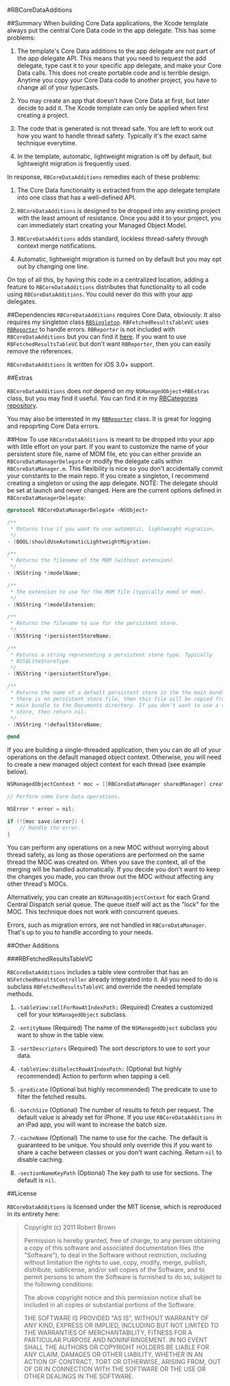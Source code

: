 #RBCoreDataAdditions

##Summary
When building Core Data applications, the Xcode template always put the central Core Data code in the app delegate. This has some problems:

 1. The template's Core Data additions to the app delegate are not part of the app delegate API. This means that you need to request the add delegate, type cast it to your specific app delegate, and make your Core Data calls. This does not create portable code and is terrible design. Anytime you copy your Core Data code to another project, you have to change all of your typecasts. 
 
 2. You may create an app that doesn't have Core Data at first, but later decide to add it. The Xcode template can only be applied when first creating a project.
 
 3. The code that is generated is not thread safe. You are left to work out how you want to handle thread safety. Typically it's the exact same technique everytime. 
 
 4. In the template, automatic, lightweight migration is off by default, but lightweight migration is frequently used.
 
In response, `RBCoreDataAdditions` remedies each of these problems:

 1. The Core Data functionality is extracted from the app delegate template into one class that has a well-defined API.
 
 2. `RBCoreDataAdditions` is designed to be dropped into any existing project with the least amount of resistance. Once you add it to your project, you can immediately start creating your Managed Object Model. 
 
 3. `RBCoreDataAdditions` adds standard, lockless thread-safety through context merge notifications. 
 
 4. Automatic, lightweight migration is turned on by default but you may opt out by changing one line.

On top of all this, by having this code in a centralized location, adding a feature to `RBCoreDataAdditions` distributes that functionality to all code using `RBCoreDataAdditions`. You could never do this with your app delegates.

##Dependencies
`RBCoreDataAdditions` requires Core Data, obviously. It also requires my singleton class [`RBSingleton`][1]. `RBFetchedResultsTableVC` uses [`RBReporter`][3] to handle errors. `RBReporter` is not included with `RBCoreDataAdditions` but you can find it [here][3]. If you want to use `RBFetchedResultsTableVC` but don't want `RBReporter`, then you can easily remove the references. 

`RBCoreDataAdditions` is written for iOS 3.0+ support.

##Extras

`RBCoreDataAdditions` does *not* depend on my `NSManagedObject+RBExtras` class, but you may find it useful. You can find it in my [RBCategories repository][2]. 

You may also be interested in my [`RBReporter`][3] class. It is great for logging and repoprting Core Data errors.

##How To use
`RBCoreDataAdditions` is meant to be dropped into your app with little effort on your part. If you want to customize the name of your persistent store file, name of MOM file, etc you can either provide an `RBCoreDataManagerDelegate` or modify the delegate calls within `RBCoreDataManager.m`. This flexibility is nice so you don't accidentally commit your constants to the main repo. If you create a singleton, I recommend creating a singleton or using the app delegate. NOTE: The delegate should be set at launch and never changed. Here are the current options defined in `RBCoreDataManagerDelegate`:

```objective-c
@protocol RBCoreDataManagerDelegate <NSObject>

/**
 * Returns true if you want to use automatic, lightweight migration.
 */
- (BOOL)shouldUseAutomaticLightweightMigration;

/**
 * Returns the filename of the MOM (without extension).
 */
- (NSString *)modelName;

/**
 * The extension to use for the MOM file (typically momd or mom).
 */
- (NSString *)modelExtension;

/**
 * Returns the filename to use for the persistent store.
 */
- (NSString *)persistentStoreName;

/**
 * Returns a string representing a persistent store type. Typically 
 * NSSQLiteStoreType.
 */
- (NSString *)persistentStoreType;

/**
 * Returns the name of a default persistent store in the the main bundle. If 
 * there is no persistent store file, then this file will be copied from the 
 * main bundle to the Documents directory. If you don't want to use a default 
 * store, then return nil.
 */
- (NSString *)defaultStoreName;

@end
```

If you are building a single-threaded application, then you can do all of your operations on the default managed object context. Otherwise, you will need to create a new managed object context for each thread (see example below).

```objective-c
NSManagedObjectContext * moc = [[RBCoreDataManager sharedManager] createMoc];

// Perform some Core Data operations.

NSError * error = nil;

if (![moc save:&error]) {
	// Handle the error.
}
```

You can perform any operations on a new MOC without worrying about thread safety, as long as those operations are performed on the same thread the MOC was created on. When you save the context, all of the merging will be handled automatically. If you decide you don't want to keep the changes you made, you can throw out the MOC without affecting any other thread's MOCs. 

Alternatively, you can create an `NSManagedObjectContext` for each Grand Central Dispatch serial queue. The queue itself will act as the "lock" for the MOC. This technique does not work with concurrent queues.

Errors, such as migration errors, are not handled in `RBCoreDataManager`. That's up to you to handle according to your needs. 

##Other Additions

###RBFetchedResultsTableVC

`RBCoreDataAdditions` includes a table view controller that has an `NSFetchedResultsController` already integrated into it. All you need to do is subclass `RBFetchedResultsTableVC` and override the needed template methods.

 1. `-tableView:cellForRowAtIndexPath:` (Required) Creates a customized cell for your `NSManagedObject` subclass.
 
 2. `-entityName` (Required) The name of the `NSManagedObject` subclass you want to show in the table view.
 
 3. `-sortDescriptors` (Required) The sort descriptors to use to sort your data.

 4. `-tableView:didSelectRowAtIndexPath:` (Optional but highly recommended) Action to perform when tapping a cell.
 
 5. `-predicate` (Optional but highly recommended) The predicate to use to filter the fetched results.
 
 6.  `-batchSize` (Optional) The number of results to fetch per request. The default value is already set for iPhone. If you use `RBCoreDataAdditions` in an iPad app, you will want to increase the batch size.
 
 7. `-cacheName` (Optional) The name to use for the cache. The default is guaranteed to be unique. You should only override this if you want to share a cache between classes or you don't want caching. Return `nil` to disable caching. 
 
 8. `-sectionNameKeyPath` (Optional) The key path to use for sections. The default is `nil`.

##License

`RBCoreDataAdditions` is licensed under the MIT license, which is reproduced in its entirety here:

>Copyright (c) 2011 Robert Brown
>
>Permission is hereby granted, free of charge, to any person obtaining a copy
>of this software and associated documentation files (the "Software"), to deal
>in the Software without restriction, including without limitation the rights
>to use, copy, modify, merge, publish, distribute, sublicense, and/or sell
>copies of the Software, and to permit persons to whom the Software is
>furnished to do so, subject to the following conditions:
>
>The above copyright notice and this permission notice shall be included in
>all copies or substantial portions of the Software.
>
>THE SOFTWARE IS PROVIDED "AS IS", WITHOUT WARRANTY OF ANY KIND, EXPRESS OR
>IMPLIED, INCLUDING BUT NOT LIMITED TO THE WARRANTIES OF MERCHANTABILITY,
>FITNESS FOR A PARTICULAR PURPOSE AND NONINFRINGEMENT. IN NO EVENT SHALL THE
>AUTHORS OR COPYRIGHT HOLDERS BE LIABLE FOR ANY CLAIM, DAMAGES OR OTHER
>LIABILITY, WHETHER IN AN ACTION OF CONTRACT, TORT OR OTHERWISE, ARISING FROM,
>OUT OF OR IN CONNECTION WITH THE SOFTWARE OR THE USE OR OTHER DEALINGS IN
>THE SOFTWARE.

  [1]: https://gist.github.com/1116294
  [2]: https://github.com/rob-brown/RBCategories
  [3]: https://github.com/rob-brown/RBBugReporter